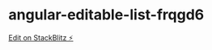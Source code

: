 # angular-editable-list-frqgd6

[Edit on StackBlitz ⚡️](https://stackblitz.com/edit/angular-editable-list-frqgd6)